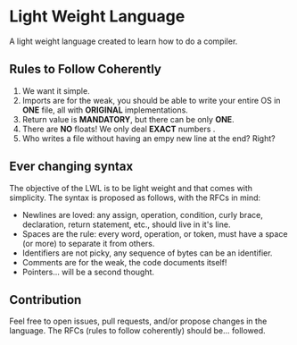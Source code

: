 # Light Weight Language

A light weight language created to learn how to do a compiler.

## Rules to Follow Coherently
1. We want it simple.
2. Imports are for the weak, you should be able to write your entire OS in **ONE** file, all with **ORIGINAL** implementations.
3. Return value is **MANDATORY**, but there can be only **ONE**.
4. There are **NO** floats! We only deal **EXACT** numbers .
5. Who writes a file without having an empy new line at the end? Right?

## Ever changing syntax

The objective of the LWL is to be light weight and that comes with simplicity. The syntax is proposed as follows, with the RFCs in mind:
* Newlines are loved: any assign, operation, condition, curly brace, declaration, return statement, etc., should live in it's line.
* Spaces are the rule: every word, operation, or token, must have a space (or more) to separate it from others.
* Identifiers are not picky, any sequence of bytes can be an identifier.
* Comments are for the weak, the code documents itself!
* Pointers... will be a second thought.

## Contribution

Feel free to open issues, pull requests, and/or propose changes in the language. The RFCs (rules to follow coherently) should be... followed.